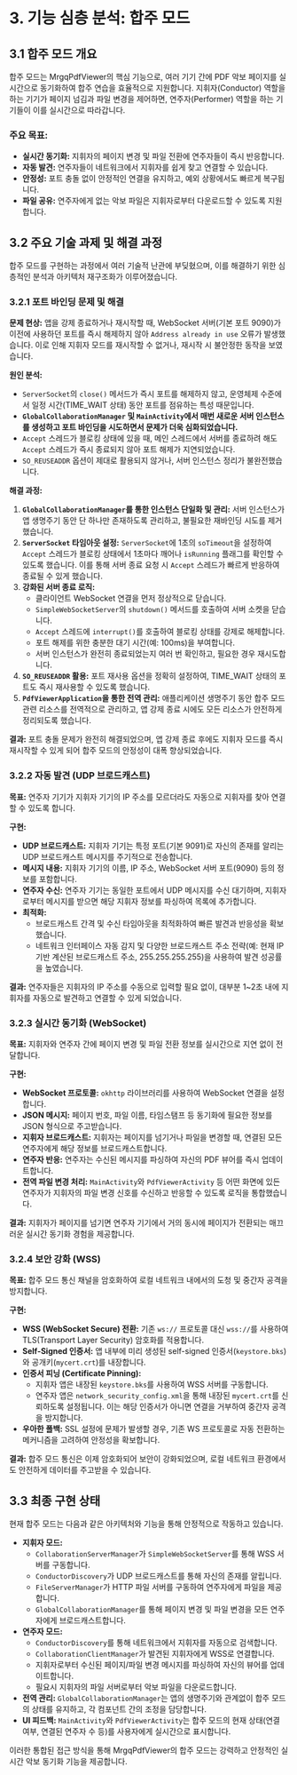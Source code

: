 # 3. 기능 심층 분석: 합주 모드

## 3.1 합주 모드 개요

합주 모드는 MrgqPdfViewer의 핵심 기능으로, 여러 기기 간에 PDF 악보 페이지를 실시간으로 동기화하여 합주 연습을 효율적으로 지원합니다. 지휘자(Conductor) 역할을 하는 기기가 페이지 넘김과 파일 변경을 제어하면, 연주자(Performer) 역할을 하는 기기들이 이를 실시간으로 따라갑니다.

### 주요 목표:
*   **실시간 동기화:** 지휘자의 페이지 변경 및 파일 전환에 연주자들이 즉시 반응합니다.
*   **자동 발견:** 연주자들이 네트워크에서 지휘자를 쉽게 찾고 연결할 수 있습니다.
*   **안정성:** 포트 충돌 없이 안정적인 연결을 유지하고, 예외 상황에서도 빠르게 복구됩니다.
*   **파일 공유:** 연주자에게 없는 악보 파일은 지휘자로부터 다운로드할 수 있도록 지원합니다.

## 3.2 주요 기술 과제 및 해결 과정

합주 모드를 구현하는 과정에서 여러 기술적 난관에 부딪혔으며, 이를 해결하기 위한 심층적인 분석과 아키텍처 재구조화가 이루어졌습니다.

### 3.2.1 포트 바인딩 문제 및 해결

**문제 현상:**
앱을 강제 종료하거나 재시작할 때, WebSocket 서버(기본 포트 9090)가 이전에 사용하던 포트를 즉시 해제하지 않아 `Address already in use` 오류가 발생했습니다. 이로 인해 지휘자 모드를 재시작할 수 없거나, 재시작 시 불안정한 동작을 보였습니다.

**원인 분석:**
*   `ServerSocket`의 `close()` 메서드가 즉시 포트를 해제하지 않고, 운영체제 수준에서 일정 시간(TIME_WAIT 상태) 동안 포트를 점유하는 특성 때문입니다.
*   **`GlobalCollaborationManager` 및 `MainActivity`에서 매번 새로운 서버 인스턴스를 생성하고 포트 바인딩을 시도하면서 문제가 더욱 심화되었습니다.**
*   `Accept` 스레드가 블로킹 상태에 있을 때, 메인 스레드에서 서버를 종료하려 해도 `Accept` 스레드가 즉시 종료되지 않아 포트 해제가 지연되었습니다.
*   `SO_REUSEADDR` 옵션이 제대로 활용되지 않거나, 서버 인스턴스 정리가 불완전했습니다.

**해결 과정:**
1.  **`GlobalCollaborationManager`를 통한 인스턴스 단일화 및 관리:** 서버 인스턴스가 앱 생명주기 동안 단 하나만 존재하도록 관리하고, 불필요한 재바인딩 시도를 제거했습니다.
2.  **`ServerSocket` 타임아웃 설정:** `ServerSocket`에 1초의 `soTimeout`을 설정하여 `Accept` 스레드가 블로킹 상태에서 1초마다 깨어나 `isRunning` 플래그를 확인할 수 있도록 했습니다. 이를 통해 서버 종료 요청 시 `Accept` 스레드가 빠르게 반응하여 종료될 수 있게 했습니다.
3.  **강화된 서버 종료 로직:**
    *   클라이언트 WebSocket 연결을 먼저 정상적으로 닫습니다.
    *   `SimpleWebSocketServer`의 `shutdown()` 메서드를 호출하여 서버 소켓을 닫습니다.
    *   `Accept` 스레드에 `interrupt()`를 호출하여 블로킹 상태를 강제로 해제합니다.
    *   포트 해제를 위한 충분한 대기 시간(예: 100ms)을 부여합니다.
    *   서버 인스턴스가 완전히 종료되었는지 여러 번 확인하고, 필요한 경우 재시도합니다.
4.  **`SO_REUSEADDR` 활용:** 포트 재사용 옵션을 정확히 설정하여, TIME_WAIT 상태의 포트도 즉시 재사용할 수 있도록 했습니다.
5.  **`PdfViewerApplication`을 통한 전역 관리:** 애플리케이션 생명주기 동안 합주 모드 관련 리소스를 전역적으로 관리하고, 앱 강제 종료 시에도 모든 리소스가 안전하게 정리되도록 했습니다.

**결과:**
포트 충돌 문제가 완전히 해결되었으며, 앱 강제 종료 후에도 지휘자 모드를 즉시 재시작할 수 있게 되어 합주 모드의 안정성이 대폭 향상되었습니다.

### 3.2.2 자동 발견 (UDP 브로드캐스트)

**목표:** 연주자 기기가 지휘자 기기의 IP 주소를 모르더라도 자동으로 지휘자를 찾아 연결할 수 있도록 합니다.

**구현:**
*   **UDP 브로드캐스트:** 지휘자 기기는 특정 포트(기본 9091)로 자신의 존재를 알리는 UDP 브로드캐스트 메시지를 주기적으로 전송합니다.
*   **메시지 내용:** 지휘자 기기의 이름, IP 주소, WebSocket 서버 포트(9090) 등의 정보를 포함합니다.
*   **연주자 수신:** 연주자 기기는 동일한 포트에서 UDP 메시지를 수신 대기하며, 지휘자로부터 메시지를 받으면 해당 지휘자 정보를 파싱하여 목록에 추가합니다.
*   **최적화:**
    *   브로드캐스트 간격 및 수신 타임아웃을 최적화하여 빠른 발견과 반응성을 확보했습니다.
    *   네트워크 인터페이스 자동 감지 및 다양한 브로드캐스트 주소 전략(예: 현재 IP 기반 계산된 브로드캐스트 주소, 255.255.255.255)을 사용하여 발견 성공률을 높였습니다.

**결과:** 연주자들은 지휘자의 IP 주소를 수동으로 입력할 필요 없이, 대부분 1~2초 내에 지휘자를 자동으로 발견하고 연결할 수 있게 되었습니다.

### 3.2.3 실시간 동기화 (WebSocket)

**목표:** 지휘자와 연주자 간에 페이지 변경 및 파일 전환 정보를 실시간으로 지연 없이 전달합니다.

**구현:**
*   **WebSocket 프로토콜:** `okhttp` 라이브러리를 사용하여 WebSocket 연결을 설정합니다.
*   **JSON 메시지:** 페이지 번호, 파일 이름, 타임스탬프 등 동기화에 필요한 정보를 JSON 형식으로 주고받습니다.
*   **지휘자 브로드캐스트:** 지휘자는 페이지를 넘기거나 파일을 변경할 때, 연결된 모든 연주자에게 해당 정보를 브로드캐스트합니다.
*   **연주자 반응:** 연주자는 수신된 메시지를 파싱하여 자신의 PDF 뷰어를 즉시 업데이트합니다.
*   **전역 파일 변경 처리:** `MainActivity`와 `PdfViewerActivity` 등 어떤 화면에 있든 연주자가 지휘자의 파일 변경 신호를 수신하고 반응할 수 있도록 로직을 통합했습니다.

**결과:** 지휘자가 페이지를 넘기면 연주자 기기에서 거의 동시에 페이지가 전환되는 매끄러운 실시간 동기화 경험을 제공합니다.

### 3.2.4 보안 강화 (WSS)

**목표:** 합주 모드 통신 채널을 암호화하여 로컬 네트워크 내에서의 도청 및 중간자 공격을 방지합니다.

**구현:**
*   **WSS (WebSocket Secure) 전환:** 기존 `ws://` 프로토콜 대신 `wss://`를 사용하여 TLS(Transport Layer Security) 암호화를 적용합니다.
*   **Self-Signed 인증서:** 앱 내부에 미리 생성된 self-signed 인증서(`keystore.bks`)와 공개키(`mycert.crt`)를 내장합니다.
*   **인증서 피닝 (Certificate Pinning):**
    *   지휘자 앱은 내장된 `keystore.bks`를 사용하여 WSS 서버를 구동합니다.
    *   연주자 앱은 `network_security_config.xml`을 통해 내장된 `mycert.crt`를 신뢰하도록 설정됩니다. 이는 해당 인증서가 아니면 연결을 거부하여 중간자 공격을 방지합니다.
*   **우아한 폴백:** SSL 설정에 문제가 발생할 경우, 기존 WS 프로토콜로 자동 전환하는 메커니즘을 고려하여 안정성을 확보합니다.

**결과:** 합주 모드 통신은 이제 암호화되어 보안이 강화되었으며, 로컬 네트워크 환경에서도 안전하게 데이터를 주고받을 수 있습니다.

## 3.3 최종 구현 상태

현재 합주 모드는 다음과 같은 아키텍처와 기능을 통해 안정적으로 작동하고 있습니다.

*   **지휘자 모드:**
    *   `CollaborationServerManager`가 `SimpleWebSocketServer`를 통해 WSS 서버를 구동합니다.
    *   `ConductorDiscovery`가 UDP 브로드캐스트를 통해 자신의 존재를 알립니다.
    *   `FileServerManager`가 HTTP 파일 서버를 구동하여 연주자에게 파일을 제공합니다.
    *   `GlobalCollaborationManager`를 통해 페이지 변경 및 파일 변경을 모든 연주자에게 브로드캐스트합니다.
*   **연주자 모드:**
    *   `ConductorDiscovery`를 통해 네트워크에서 지휘자를 자동으로 검색합니다.
    *   `CollaborationClientManager`가 발견된 지휘자에게 WSS로 연결합니다.
    *   지휘자로부터 수신된 페이지/파일 변경 메시지를 파싱하여 자신의 뷰어를 업데이트합니다.
    *   필요시 지휘자의 파일 서버로부터 악보 파일을 다운로드합니다.
*   **전역 관리:** `GlobalCollaborationManager`는 앱의 생명주기와 관계없이 합주 모드의 상태를 유지하고, 각 컴포넌트 간의 조정을 담당합니다.
*   **UI 피드백:** `MainActivity`와 `PdfViewerActivity`는 합주 모드의 현재 상태(연결 여부, 연결된 연주자 수 등)를 사용자에게 실시간으로 표시합니다.

이러한 통합된 접근 방식을 통해 MrgqPdfViewer의 합주 모드는 강력하고 안정적인 실시간 악보 동기화 기능을 제공합니다.
